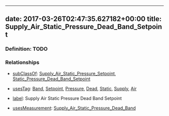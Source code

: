 
---
date: 2017-03-26T02:47:35.627182+00:00
title: Supply_Air_Static_Pressure_Dead_Band_Setpoint
---
### Definition: TODO

### Relationships

* [subClassOf](http://www.w3.org/2000/01/rdf-schema#subClassOf): [Supply_Air_Static_Pressure_Setpoint](https://brickschema.org/schema/1.0/Brick#Supply_Air_Static_Pressure_Setpoint), [Static_Pressure_Dead_Band_Setpoint](https://brickschema.org/schema/1.0/Brick#Static_Pressure_Dead_Band_Setpoint)

* [usesTag](https://brickschema.org/schema/1.0/BrickFrame#usesTag): [Band](https://brickschema.org/schema/1.0/BrickTag#Band), [Setpoint](https://brickschema.org/schema/1.0/BrickTag#Setpoint), [Pressure](https://brickschema.org/schema/1.0/BrickTag#Pressure), [Dead](https://brickschema.org/schema/1.0/BrickTag#Dead), [Static](https://brickschema.org/schema/1.0/BrickTag#Static), [Supply](https://brickschema.org/schema/1.0/BrickTag#Supply), [Air](https://brickschema.org/schema/1.0/BrickTag#Air)

* [label](http://www.w3.org/2000/01/rdf-schema#label): Supply Air Static Pressure Dead Band Setpoint

* [usesMeasurement](https://brickschema.org/schema/1.0/BrickFrame#usesMeasurement): [Supply_Air_Static_Pressure_Dead_Band](https://brickschema.org/schema/1.0/Brick#Supply_Air_Static_Pressure_Dead_Band)

